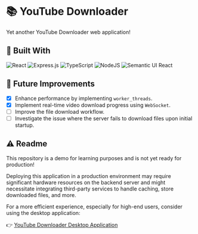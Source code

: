 # 📚 YouTube Downloader

Yet another YouTube Downloader web application!

## 🔨 Built With

![React](https://img.shields.io/badge/react-%2320232a.svg?style=for-the-badge&logo=react&logoColor=%2361DAFB)
![Express.js](https://img.shields.io/badge/express.js-%23404d59.svg?style=for-the-badge&logo=express&logoColor=%2361DAFB)
![TypeScript](https://img.shields.io/badge/typescript-%23007ACC.svg?style=for-the-badge&logo=typescript&logoColor=white)
![NodeJS](https://img.shields.io/badge/node.js-6DA55F?style=for-the-badge&logo=node.js&logoColor=white)
![Semantic UI React](https://img.shields.io/badge/Semantic%20UI%20React-%2335BDB2.svg?style=for-the-badge&logo=SemanticUIReact&logoColor=white)

## 🎯 Future Improvements

- [x] Enhance performance by implementing `worker_threads`.
- [x] Implement real-time video download progress using `WebSocket`.
- [ ] Improve the file download workflow.
- [ ] Investigate the issue where the server fails to download files upon initial startup.

## ⚠️ Readme

This repository is a demo for learning purposes and is not yet ready for production!

Deploying this application in a production environment may require significant hardware resources on the backend server and might necessitate integrating third-party services to handle caching, store downloaded files, and more.

For a more efficient experience, especially for high-end users, consider using the desktop application:

👉 [YouTube Downloader Desktop Application](https://github.com/phucngo2/youtube-downloader)
